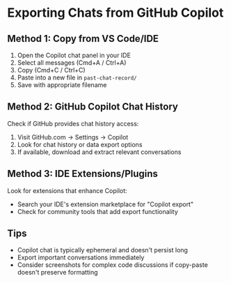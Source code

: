 # Exporting Chats from GitHub Copilot

## Method 1: Copy from VS Code/IDE
1. Open the Copilot chat panel in your IDE
2. Select all messages (Cmd+A / Ctrl+A)
3. Copy (Cmd+C / Ctrl+C)
4. Paste into a new file in `past-chat-record/`
5. Save with appropriate filename

## Method 2: GitHub Copilot Chat History
Check if GitHub provides chat history access:
1. Visit GitHub.com → Settings → Copilot
2. Look for chat history or data export options
3. If available, download and extract relevant conversations

## Method 3: IDE Extensions/Plugins
Look for extensions that enhance Copilot:
- Search your IDE's extension marketplace for "Copilot export"
- Check for community tools that add export functionality

## Tips
- Copilot chat is typically ephemeral and doesn't persist long
- Export important conversations immediately
- Consider screenshots for complex code discussions if copy-paste doesn't preserve formatting


